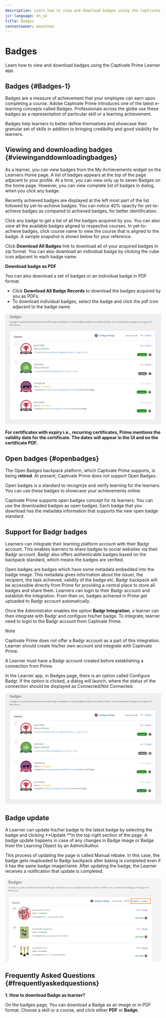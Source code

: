 ```yaml
---
description: Learn how to view and download badges using the Captivate Prime Learner app.
jcr-language: en_us
title: Badges
contentowner: manochan
---
```



# Badges

Learn how to view and download badges using the Captivate Prime Learner app.

## Badges {#Badges-1}

Badges are a measure of achievement that your employee can earn upon completing a course. Adobe Captivate Prime introduces one of the latest e-learning concepts called Badges. Professionals across the globe use these badges as a representation of particular skill or a learning achievement.

Badges help learners to better define themselves and showcase their granular set of skills in addition to bringing credibility and good visibility for learners.

## Viewing and downloading badges {#viewinganddownloadingbadges}

As a learner, you can view badges from the My Achievements widget on the Learners Home page. A list of badges appears at the top of the page adjacent to your profile. At a time, you can view only up to seven Badges on the home page. However, you can view complete list of badges in dialog, when you click any badge.

Recently achieved badges are displayed at the left most part of the list followed by yet-to-achieve badges. You can notice 40% opacity for yet-to-achieve badges as compared to achieved badges, for better identification.

Click any badge to get a list of all the badges acquired by you. You can also view all the available badges aligned to respective courses. In yet-to-achieve badges, click course name to view the course that is aligned to the badge. A sample snapshot is shown below for your reference.

Click **Download All Badges** link to download all of your acquired badges in zip format. You can also download an individual badge by clicking the cube icon adjacent to each badge name.

**Download badge as PDF**

You can also download a set of badges or an individual badge in PDF format.

* Click **Download All Badge Records** to download the badges acquired by you as PDFs. 
* To download individual badges, select the badge and click the pdf icon adjacent to the badge name. 

![](assets/badges.png)

**For certificates with expiry i.e., recurring certificates, Prime mentions the validity date for the certificate. The dates will appear in the UI and on the certificate PDF.**

## Open badges {#openbadges}

The Open Badges backpack platform, which Captivate Prime supports, is being **retired**. At present, Captivate Prime does not support Open Badges.

Open badges is a standard to recognize and verify learning for the learners. You can use these badges to showcase your achievements online.

Captivate Prime supports open badges concept for its learners. You can use the downloaded badges as open badges. Each badge that you download has the metadata information that supports the new open badge standard.

## Support for Badgr badges

Learners can integrate their learning platform account with their Badgr account. This enables learners to share badges to social websites via their Badgr account. Badgr also offers authenticable badges based on the backpack standard, which means the badges are verified.

Open badges are badges which have some metadata embedded into the badge image. This metadata gives information about the issuer, the recipient, the task achieved, validity of the badge etc. Badgr backpack will be accessible directly from Prime for providing a central place to store all badges and share them. Learners can login to their Badgr account and establish the integration. From then on, badges achieved in Prime get uploaded to Badgr account automatically.

Once the Administrator enables the option **Badgr Integration**, a learner can then integrate with Badgr and configure his/her badge. To integrate, learner need to login to the Badgr account from Captivate Prime. 

>[!NOTE]
>
>Captivate Prime does not offer a Badgr account as a part of this integration. Learner should create his/her own account and integrate with Captivate Prime. 

A Learner must have a Badgr account created before establishing a connection from Prime.

In the Learner app, in Badges page, there is an option called Configure Badgr. If the option is clicked, a dialog will launch, where the status of the connection should be displayed as Connected/Not Connected.

![](assets/badges.png)

## Badge update

A Learner can update his/her badge to the latest badge by selecting the badge and clicking **Update **in the top right section of the page. A badge update happens in case of any changes in Badge image or Badge from the Learning Object by an Admin/Author.

This process of updating the page is called Manual rebake. In this case, the badge gets reuploaded to Badgr backpack after baking is completed even if it has the same badge image/name. After updating the badge, the  Learner receives a notification that update is completed.

![](assets/badge-update.png)

## Frequently Asked Questions {#frequentlyaskedquestions}

**1. How to download Badge as learner?**

On the badges page, You can download a Badge as an image or in PDF format. Choose a skill or a course, and click either **PDF** or **Badge**.
